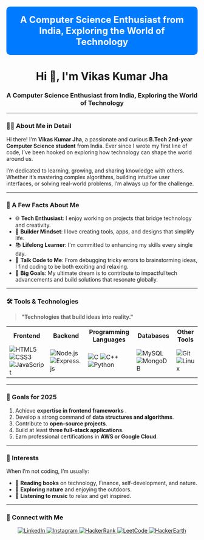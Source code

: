 <!DOCTYPE html>
<html lang="en">
<head>
  <meta charset="UTF-8">
  <meta name="viewport" content="width=device-width, initial-scale=1.0">
  <title>Vikas Kumar Jha's Profile</title>
  <style>
    .intro-text {
      font-size: 24px;
      font-weight: bold;
      color: white;
      text-align: center;
      padding: 20px;
      animation: slideIn 3s ease-in-out infinite;
      background-color: #007bff; /* Blue color background */
      border-radius: 10px;
      margin: 20px 0;
    }

    @keyframes slideIn {
      0% {
        opacity: 0;
        transform: translateX(-100%);
      }
      50% {
        opacity: 1;
        transform: translateX(0);
      }
      100% {
        opacity: 0;
        transform: translateX(100%);
      }
    }
  </style>
</head>
<body>
  <!-- Intro Animation Section -->
  <div class="intro-text">
    A Computer Science Enthusiast from India, Exploring the World of Technology
  </div>

  <!-- About Me Section -->
  <h1 align="center">Hi 👋, I'm Vikas Kumar Jha</h1>
  <h3 align="center">A Computer Science Enthusiast from India, Exploring the World of Technology</h3>

  ---

  ### 👨‍💻 About Me in Detail  

  Hi there! I'm **Vikas Kumar Jha**, a passionate and curious **B.Tech 2nd-year Computer Science student** from India. Ever since I wrote my first line of code, I’ve been hooked on exploring how technology can shape the world around us.  

  I’m dedicated to learning, growing, and sharing knowledge with others. Whether it’s mastering complex algorithms, building intuitive user interfaces, or solving real-world problems, I’m always up for the challenge.  

---

  ### 🌟 A Few Facts About Me  
- 🌐 **Tech Enthusiast**: I enjoy working on projects that bridge technology and creativity.  
- 🔧 **Builder Mindset**: I love creating tools, apps, and designs that simplify life.  
- 📚 **Lifelong Learner**: I'm committed to enhancing my skills every single day.  
- 💬 **Talk Code to Me**: From debugging tricky errors to brainstorming ideas, I find coding to be both exciting and relaxing.  
- 🎯 **Big Goals**: My ultimate dream is to contribute to impactful tech advancements and build solutions that resonate globally.  

---

  ### 🛠️ Tools & Technologies  
> **"Technologies that build ideas into reality."**

<table>
  <tr>
    <th>Frontend</th>
    <th>Backend</th>
    <th>Programming Languages</th>
    <th>Databases</th>
    <th>Other Tools</th>
  </tr>
  <tr>
    <td>
      <img src="https://img.shields.io/badge/HTML5-E34F26?style=for-the-badge&logo=html5&logoColor=white" alt="HTML5" />
      <img src="https://img.shields.io/badge/CSS3-1572B6?style=for-the-badge&logo=css3&logoColor=white" alt="CSS3" />
      <img src="https://img.shields.io/badge/JavaScript-F7DF1E?style=for-the-badge&logo=javascript&logoColor=black" alt="JavaScript" />
    </td>
    <td>
      <img src="https://img.shields.io/badge/Node.js-339933?style=for-the-badge&logo=node.js&logoColor=white" alt="Node.js" />
      <img src="https://img.shields.io/badge/Express.js-000000?style=for-the-badge&logo=express&logoColor=white" alt="Express.js" />
    </td>
    <td>
      <img src="https://img.shields.io/badge/C-00599C?style=for-the-badge&logo=c&logoColor=white" alt="C" />
      <img src="https://img.shields.io/badge/C++-00599C?style=for-the-badge&logo=cplusplus&logoColor=white" alt="C++" />
      <img src="https://img.shields.io/badge/Python-3776AB?style=for-the-badge&logo=python&logoColor=white" alt="Python" />
    </td>
    <td>
      <img src="https://img.shields.io/badge/MySQL-4479A1?style=for-the-badge&logo=mysql&logoColor=white" alt="MySQL" />
      <img src="https://img.shields.io/badge/MongoDB-47A248?style=for-the-badge&logo=mongodb&logoColor=white" alt="MongoDB" />
    </td>
    <td>
      <img src="https://img.shields.io/badge/Git-F05032?style=for-the-badge&logo=git&logoColor=white" alt="Git" />
      <img src="https://img.shields.io/badge/Linux-FCC624?style=for-the-badge&logo=linux&logoColor=black" alt="Linux" />
    </td>
  </tr>
</table>

---

  ### 🎯 Goals for 2025  
1. Achieve **expertise in frontend frameworks** .  
2. Develop a strong command of **data structures and algorithms**.  
3. Contribute to **open-source projects**.  
4. Build at least **three full-stack applications**.  
5. Earn professional certifications in **AWS or Google Cloud**.  

---

  ### 🏅 Interests  
When I’m not coding, I’m usually:  
- 📖 **Reading books** on technology, Finance, self-development, and nature.  
- 🌿 **Exploring nature** and enjoying the outdoors.  
- 🎵 **Listening to music** to relax and get inspired.  

---

  ### 📱 Connect with Me  
<p align="center">
  <a href="https://linkedin.com/in/vikas-kumar-jha-6716a7293" target="_blank">
    <img src="https://img.shields.io/badge/LinkedIn-0A66C2?style=for-the-badge&logo=linkedin&logoColor=white" alt="LinkedIn" />
  </a>
  <a href="https://instagram.com/vikas_jha_19" target="_blank">
    <img src="https://img.shields.io/badge/Instagram-E4405F?style=for-the-badge&logo=instagram&logoColor=white" alt="Instagram" />
  </a>
  <a href="https://www.hackerrank.com/vikasjha19" target="_blank">
    <img src="https://img.shields.io/badge/HackerRank-2EC866?style=for-the-badge&logo=hackerrank&logoColor=white" alt="HackerRank" />
  </a>
  <a href="https://www.leetcode.com/vikas_jha_19" target="_blank">
    <img src="https://img.shields.io/badge/LeetCode-FFA116?style=for-the-badge&logo=leetcode&logoColor=black" alt="LeetCode" />
  </a>
  <a href="https://www.hackerearth.com/@vikaskumarjha763" target="_blank">
    <img src="https://img.shields.io/badge/HackerEarth-323754?style=for-the-badge&logo=hackerearth&logoColor=white" alt="HackerEarth" />
  </a>
</p>


